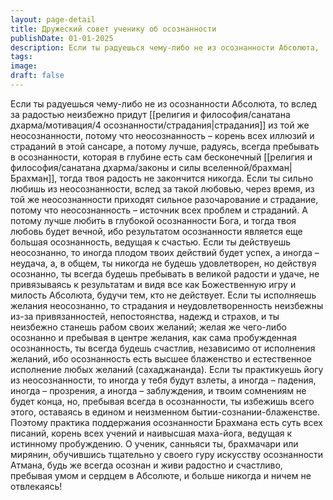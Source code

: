 ```yaml
---
layout: page-detail
title: Дружеский совет ученику об осознанности
publishDate: 01-01-2025
description: Если ты радуешься чему-либо не из осознанности Абсолюта,  то вслед за радостью неизбежно придут страдания  из той же неосознанности, потому что неосознанность –  корень всех иллюзий и страданий в этой сансаре, а потому лучше, радуясь, всегда пребывать в осознанности...
tags:
image:
draft: false
---
```

Если ты радуешься чему-либо не из осознанности Абсолюта,  то вслед за радостью неизбежно придут [[религия и философия/санатана дхарма/мотивация/4 осознанности/страдания|страдания]]  из той же неосознанности, потому что неосознанность –  корень всех иллюзий и страданий в этой сансаре, а потому лучше, радуясь, всегда пребывать в осознанности,  которая в глубине есть сам бесконечный [[религия и философия/санатана дхарма/законы и силы вселенной/брахман|Брахман]],  тогда твоя радость не закончится никогда. Если ты сильно любишь из неосознанности,  вслед за такой любовью, через время,  из той же неосознанности приходят сильное разочарование и страдание,  потому что неосознанность –  источник всех проблем и страданий. А потому лучше любить в глубокой осознанности Бога,  и тогда твоя любовь будет вечной,  ибо результатом осознанности является еще большая осознанность,  ведущая к счастью. Если ты действуешь неосознанно,  то иногда плодом твоих действий будет успех,  а иногда – неудача,  а, в общем, ты никогда не будешь удовлетворен, но действуя осознанно,  ты всегда будешь пребывать в великой радости и удаче,  не привязываясь к результатам и видя все как Божественную игру и милость Абсолюта,  будучи тем, кто не действует. Если ты исполняешь желания неосознанно,  то страдания и неудовлетворенность неизбежны  из-за привязанностей, непостоянства, надежд и страхов,  и ты неизбежно станешь рабом своих желаний; желая же чего-либо осознанно и пребывая в центре желания,  как сама пробужденная осознанность,  ты всегда будешь счастлив, независимо от исполнения желаний,  ибо осознанность есть высшее блаженство  и естественное исполнение любых желаний (сахаджананда). Если ты практикуешь йогу из неосознанности,  то иногда у тебя будут взлеты, а иногда – падения,  иногда – прозрения, а иногда – заблуждения,  и твоим сомнениям не будет конца, но, пребывая всегда в осознанности,  ты избежишь всего этого,  оставаясь в едином и неизменном бытии-сознании-блаженстве. Поэтому практика поддержания осознанности Брахмана  есть суть всех писаний, корень всех учений  и наивысшая маха-йога, ведущая к истинному пробуждению. О ученик, санньяси ты, брахмачари или мирянин,  обучившись тщательно у своего гуру  искусству осознанности Атмана, будь же всегда осознан и живи радостно и счастливо,  пребывая умом и сердцем в Абсолюте,  и больше никогда и ничем не отвлекаясь!
